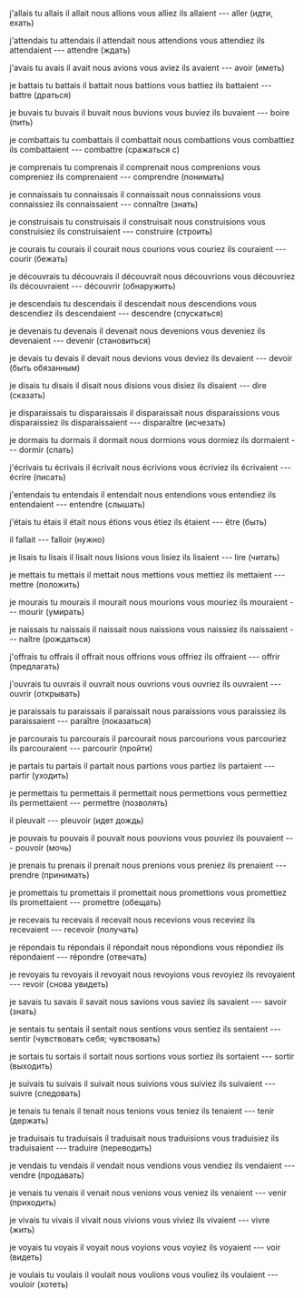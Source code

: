 j'allais
tu allais
il allait
nous allions
vous alliez
ils allaient --- aller (идти, ехать)



j'attendais
tu attendais
il attendait
nous attendions
vous attendiez
ils attendaient --- attendre (ждать)



j'avais
tu avais
il avait
nous avions
vous aviez
ils avaient --- avoir (иметь)



je battais
tu battais
il battait
nous battions
vous battiez
ils battaient --- battre (драться)



je buvais
tu buvais
il buvait
nous buvions
vous buviez
ils buvaient --- boire (пить)



je combattais
tu combattais
il combattait
nous combattions
vous combattiez
ils combattaient --- combattre (сражаться с)



je comprenais
tu comprenais
il comprenait
nous comprenions
vous compreniez
ils comprenaient --- comprendre (понимать)



je connaissais
tu connaissais
il connaissait
nous connaissions
vous connaissiez
ils connaissaient --- connaître (знать)



je construisais
tu construisais
il construisait
nous construisions
vous construisiez
ils construisaient --- construire (строить)



je courais
tu courais
il courait
nous courions
vous couriez
ils couraient --- courir (бежать)



je découvrais
tu découvrais
il découvrait
nous découvrions
vous découvriez
ils découvraient --- découvrir (обнаружить)



je descendais
tu descendais
il descendait
nous descendions
vous descendiez
ils descendaient --- descendre (спускаться)



je devenais
tu devenais
il devenait
nous devenions
vous deveniez
ils devenaient --- devenir (становиться)



je devais
tu devais
il devait
nous devions
vous deviez
ils devaient --- devoir (быть обязанным)



je disais
tu disais
il disait
nous disions
vous disiez
ils disaient --- dire (сказать)



je disparaissais
tu disparaissais
il disparaissait
nous disparaissions
vous disparaissiez
ils disparaissaient --- disparaître (исчезать)



je dormais
tu dormais
il dormait
nous dormions
vous dormiez
ils dormaient --- dormir (спать)



j'écrivais
tu écrivais
il écrivait
nous écrivions
vous écriviez
ils écrivaient --- écrire (писать)



j'entendais
tu entendais
il entendait
nous entendions
vous entendiez
ils entendaient --- entendre (слышать)



j'étais
tu étais
il était
nous étions
vous étiez
ils étaient --- être (быть)



il fallait --- falloir (нужно)



je lisais
tu lisais
il lisait
nous lisions
vous lisiez
ils lisaient --- lire (читать)



je mettais
tu mettais
il mettait
nous mettions
vous mettiez
ils mettaient --- mettre (положить)



je mourais
tu mourais
il mourait
nous mourions
vous mouriez
ils mouraient --- mourir (умирать)



je naissais
tu naissais
il naissait
nous naissions
vous naissiez
ils naissaient --- naître (рождаться)



j'offrais
tu offrais
il offrait
nous offrions
vous offriez
ils offraient --- offrir (предлагать)



j'ouvrais
tu ouvrais
il ouvrait
nous ouvrions
vous ouvriez
ils ouvraient --- ouvrir (открывать)



je paraissais
tu paraissais
il paraissait
nous paraissions
vous paraissiez
ils paraissaient --- paraître (показаться)



je parcourais
tu parcourais
il parcourait
nous parcourions
vous parcouriez
ils parcouraient --- parcourir (пройти)



je partais
tu partais
il partait
nous partions
vous partiez
ils partaient --- partir (уходить)



je permettais
tu permettais
il permettait
nous permettions
vous permettiez
ils permettaient --- permettre (позволять)



il pleuvait --- pleuvoir (идет дождь)



je pouvais
tu pouvais
il pouvait
nous pouvions
vous pouviez
ils pouvaient --- pouvoir (мочь)



je prenais
tu prenais
il prenait
nous prenions
vous preniez
ils prenaient --- prendre (принимать)



je promettais
tu promettais
il promettait
nous promettions
vous promettiez
ils promettaient --- promettre (обещать)



je recevais
tu recevais
il recevait
nous recevions
vous receviez
ils recevaient --- recevoir (получать)



je répondais
tu répondais
il répondait
nous répondions
vous répondiez
ils répondaient --- répondre (отвечать)



je revoyais
tu revoyais
il revoyait
nous revoyions
vous revoyiez
ils revoyaient --- revoir (снова увидеть)



je savais
tu savais
il savait
nous savions
vous saviez
ils savaient --- savoir (знать)



je sentais
tu sentais
il sentait
nous sentions
vous sentiez
ils sentaient --- sentir (чувствовать себя; чувствовать)



je sortais
tu sortais
il sortait
nous sortions
vous sortiez
ils sortaient --- sortir (выходить)



je suivais
tu suivais
il suivait
nous suivions
vous suiviez
ils suivaient --- suivre (следовать)



je tenais
tu tenais
il tenait
nous tenions
vous teniez
ils tenaient --- tenir (держать)



je traduisais
tu traduisais
il traduisait
nous traduisions
vous traduisiez
ils traduisaient --- traduire (переводить)



je vendais
tu vendais
il vendait
nous vendions
vous vendiez
ils vendaient --- vendre (продавать)



je venais
tu venais
il venait
nous venions
vous veniez
ils venaient --- venir (приходить)



je vivais
tu vivais
il vivait
nous vivions
vous viviez
ils vivaient --- vivre (жить)



je voyais
tu voyais
il voyait
nous voyions
vous voyiez
ils voyaient --- voir (видеть)



je voulais
tu voulais
il voulait
nous voulions
vous vouliez
ils voulaient --- vouloir (хотеть)